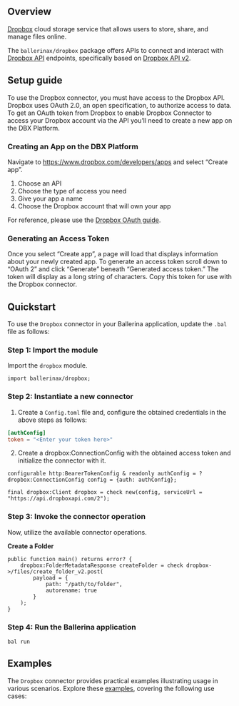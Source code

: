 ## Overview

[Dropbox](https://www.dropbox.com/) cloud storage service that allows users to store, share, and manage files online.

The `ballerinax/dropbox` package offers APIs to connect and interact with [Dropbox API](https://www.dropbox.com/developers/documentation/http/documentation) endpoints, specifically based on [Dropbox API v2](https://dropbox.github.io/dropbox-api-v2-explorer/).


## Setup guide

To use the Dropbox connector, you must have access to the Dropbox API. Dropbox uses OAuth 2.0, an open specification, to authorize access to data. To get an OAuth token from Dropbox to enable Dropbox Connector to access your Dropbox account via the API you’ll need to create a new app on the DBX Platform.

### Creating an App on the DBX Platform

Navigate to https://www.dropbox.com/developers/apps and select “Create app”. 
1. Choose an API  
2. Choose the type of access you need 
3. Give your app a name  
4. Choose the Dropbox account that will own your app  

For reference, please use the [Dropbox OAuth guide](https://www.dropbox.com/lp/developers/reference/oauth-guide).

### Generating an Access Token

Once you select “Create app”, a page will load that displays information about your newly created app. To generate an access token scroll down to “OAuth 2” and click “Generate” beneath “Generated access token.” The token will display as a long string of characters. Copy this token for use with the Dropbox connector.


## Quickstart

To use the `Dropbox` connector in your Ballerina application, update the `.bal` file as follows:

### Step 1: Import the module

Import the `dropbox` module.
```ballerina
import ballerinax/dropbox;
```

### Step 2: Instantiate a new connector

1. Create a `Config.toml` file and, configure the obtained credentials in the above steps as follows:

```toml
[authConfig]
token = "<Enter your token here>"
```

2. Create a dropbox:ConnectionConfig with the obtained access token and initialize the connector with it.

```ballerina
configurable http:BearerTokenConfig & readonly authConfig = ?
dropbox:ConnectionConfig config = {auth: authConfig};

final dropbox:Client dropbox = check new(config, serviceUrl = "https://api.dropboxapi.com/2");
```

### Step 3: Invoke the connector operation

Now, utilize the available connector operations.

**Create a Folder**
```ballerina
public function main() returns error? {
    dropbox:FolderMetadataResponse createFolder = check dropbox->/files/create_folder_v2.post(
        payload = {
            path: "/path/to/folder",
            autorename: true
        }
    );
}
```

### Step 4: Run the Ballerina application

```ballerina
bal run
```


## Examples

The `Dropbox` connector provides practical examples illustrating usage in various scenarios. Explore these [examples](https://github.com/module-ballerinax-dropbox/tree/main/examples/), covering the following use cases:

[//]: # (TODO: Add examples)

